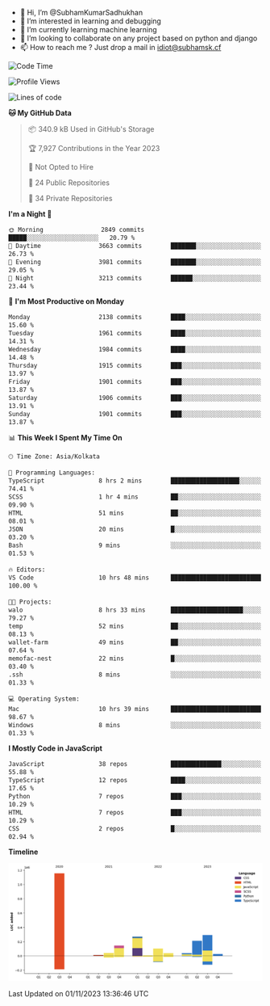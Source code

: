 - 👋 Hi, I’m @SubhamKumarSadhukhan
- 👀 I’m interested in learning and debugging
- 🌱 I’m currently learning machine learning
- 💞️ I’m looking to collaborate on any project based on python and django
- 📫 How to reach me ?
      Just drop a mail in idiot@subhamsk.cf

<!---
SubhamKumarSadhukhan/SubhamKumarSadhukhan is a ✨ special ✨ repository because its `README.md` (this file) appears on your GitHub profile.
You can click the Preview link to take a look at your changes.
--->


<!--START_SECTION:waka-->
![Code Time](http://img.shields.io/badge/Code%20Time-1%2C610%20hrs%2056%20mins-blue)

![Profile Views](http://img.shields.io/badge/Profile%20Views-2-blue)

![Lines of code](https://img.shields.io/badge/From%20Hello%20World%20I%27ve%20Written-2.3%20million%20lines%20of%20code-blue)

**🐱 My GitHub Data** 

> 📦 340.9 kB Used in GitHub's Storage 
 > 
> 🏆 7,927 Contributions in the Year 2023
 > 
> 🚫 Not Opted to Hire
 > 
> 📜 24 Public Repositories 
 > 
> 🔑 34 Private Repositories 
 > 
**I'm a Night 🦉** 

```text
🌞 Morning                2849 commits        █████░░░░░░░░░░░░░░░░░░░░   20.79 % 
🌆 Daytime                3663 commits        ███████░░░░░░░░░░░░░░░░░░   26.73 % 
🌃 Evening                3981 commits        ███████░░░░░░░░░░░░░░░░░░   29.05 % 
🌙 Night                  3213 commits        ██████░░░░░░░░░░░░░░░░░░░   23.44 % 
```
📅 **I'm Most Productive on Monday** 

```text
Monday                   2138 commits        ████░░░░░░░░░░░░░░░░░░░░░   15.60 % 
Tuesday                  1961 commits        ████░░░░░░░░░░░░░░░░░░░░░   14.31 % 
Wednesday                1984 commits        ████░░░░░░░░░░░░░░░░░░░░░   14.48 % 
Thursday                 1915 commits        ███░░░░░░░░░░░░░░░░░░░░░░   13.97 % 
Friday                   1901 commits        ███░░░░░░░░░░░░░░░░░░░░░░   13.87 % 
Saturday                 1906 commits        ███░░░░░░░░░░░░░░░░░░░░░░   13.91 % 
Sunday                   1901 commits        ███░░░░░░░░░░░░░░░░░░░░░░   13.87 % 
```


📊 **This Week I Spent My Time On** 

```text
🕑︎ Time Zone: Asia/Kolkata

💬 Programming Languages: 
TypeScript               8 hrs 2 mins        ███████████████████░░░░░░   74.41 % 
SCSS                     1 hr 4 mins         ██░░░░░░░░░░░░░░░░░░░░░░░   09.90 % 
HTML                     51 mins             ██░░░░░░░░░░░░░░░░░░░░░░░   08.01 % 
JSON                     20 mins             █░░░░░░░░░░░░░░░░░░░░░░░░   03.20 % 
Bash                     9 mins              ░░░░░░░░░░░░░░░░░░░░░░░░░   01.53 % 

🔥 Editors: 
VS Code                  10 hrs 48 mins      █████████████████████████   100.00 % 

🐱‍💻 Projects: 
walo                     8 hrs 33 mins       ████████████████████░░░░░   79.27 % 
temp                     52 mins             ██░░░░░░░░░░░░░░░░░░░░░░░   08.13 % 
wallet-farm              49 mins             ██░░░░░░░░░░░░░░░░░░░░░░░   07.64 % 
memofac-nest             22 mins             █░░░░░░░░░░░░░░░░░░░░░░░░   03.40 % 
.ssh                     8 mins              ░░░░░░░░░░░░░░░░░░░░░░░░░   01.33 % 

💻 Operating System: 
Mac                      10 hrs 39 mins      █████████████████████████   98.67 % 
Windows                  8 mins              ░░░░░░░░░░░░░░░░░░░░░░░░░   01.33 % 
```

**I Mostly Code in JavaScript** 

```text
JavaScript               38 repos            ██████████████░░░░░░░░░░░   55.88 % 
TypeScript               12 repos            ████░░░░░░░░░░░░░░░░░░░░░   17.65 % 
Python                   7 repos             ███░░░░░░░░░░░░░░░░░░░░░░   10.29 % 
HTML                     7 repos             ███░░░░░░░░░░░░░░░░░░░░░░   10.29 % 
CSS                      2 repos             █░░░░░░░░░░░░░░░░░░░░░░░░   02.94 % 
```



**Timeline**

![Lines of Code chart](https://raw.githubusercontent.com/SubhamKumarSadhukhan/SubhamKumarSadhukhan/main/assets/bar_graph.png)


 Last Updated on 01/11/2023 13:36:46 UTC
<!--END_SECTION:waka-->
